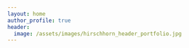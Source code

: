 ```yaml
---
layout: home
author_profile: true
header:
  image: /assets/images/hirschhorn_header_portfolio.jpg
---
```

